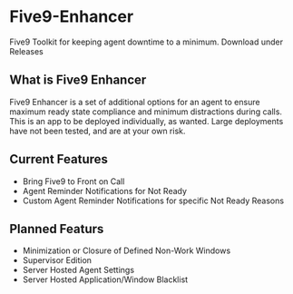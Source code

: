 # Five9-Enhancer
Five9 Toolkit for keeping agent downtime to a minimum. Download under Releases

## What is Five9 Enhancer

Five9 Enhancer is a set of additional options for an agent to ensure maximum ready state compliance and minimum distractions during calls.  This is an app to be deployed individually, as wanted. Large deployments have not been tested, and are at your own risk. 

## Current Features

* Bring Five9 to Front on Call
* Agent Reminder Notifications for Not Ready
* Custom Agent Reminder Notifications for specific Not Ready Reasons

## Planned Featurs

* Minimization or Closure of Defined Non-Work Windows
* Supervisor Edition
* Server Hosted Agent Settings
* Server Hosted Application/Window Blacklist

